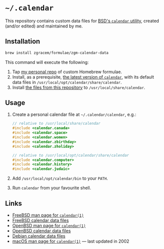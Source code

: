 # `~/.calendar`

This repository contains custom data files for [BSD's `calendar` utility][cal],
created (and/or edited) and maintained by me.

[cal]: https://packages.debian.org/stable/calendar

## Installation

```sh
brew install zgracem/formulae/zgm-calendar-data
```

This command will execute the following:

1. Tap [my personal repo](https://github.com/zgracem/homebrew-formulae) of
   custom Homebrew formulae.
2. Install, as a prerequisite, [the latest version of `calendar`][bin], with
   its default data files in `/usr/local/opt/calendar/share/calendar`.
3. Install [the files from this repository][dat] to `/usr/local/share/calendar`.

[bin]: https://github.com/zgracem/homebrew-formulae/blob/main/Formula/calendar.rb
[dat]: https://github.com/zgracem/homebrew-formulae/blob/main/Formula/zgm-calendar-data.rb

## Usage

1. Create a personal calendar file at `~/.calendar/calendar`, e.g.:

    ```cpp
    // relative to /usr/local/share/calendar
    #include <calendar.canada>
    #include <calendar.space>
    #include <calendar.women>
    #include <calendar.zbirthday>
    #include <calendar.zholiday>

    // relative to /usr/local/opt/calendar/share/calendar
    #include <calendar.computer>
    #include <calendar.history>
    #include <calendar.judaic>
    ```

2. Add `/usr/local/opt/calendar/bin` to your `PATH`.

3. Run `calendar` from your favourite shell.

## Links

* [FreeBSD man page for `calendar(1)`](https://man.freebsd.org/cgi/man.cgi?query=calendar&sektion=1)
* [FreeBSD calendar data files](https://github.com/freebsd/calendar-data)
* [OpenBSD man page for `calendar(1)`](https://man.openbsd.org/calendar.1)
* [OpenBSD calendar data files](https://github.com/openbsd/src/tree/master/usr.bin/calendar/calendars)
* [Debian calendar data files](https://salsa.debian.org/meskes/bsdmainutils/-/tree/master/debian/calendars)
* [macOS man page for `calendar(1)`](https://ss64.com/osx/calendar.html) — last updated in 2002
